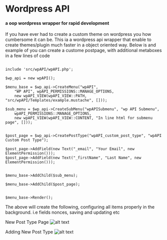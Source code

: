 # Wordpress API
#### a oop wordpress wrapper for rapid development

If you have ever had to create a custom theme on wordpress you how cumbersome it can be. This ia a wordpress api
wrapper that enable  to create themes/plugin much faster in a object oriented way. Below is and example of you can
create a custome postpage, with additional metaboxes in a few lines of code

```<?php

include 'src/wpAPI/wpAPI.php';

$wp_api = new wpAPI();

$menu_base = $wp_api->CreateMenu("wpAPI",
    "WP API", wpAPI_PERMISSIONS::MANAGE_OPTIONS,
    new wpAPI_VIEW(wpAPI_VIEW::PATH, "src/wpAPI/Templates/example.mustache", []));

$sub_menu = $wp_api->CreateSubMenu("wpAPISubmenu", "wp API Submenu",
    wpAPI_PERMISSIONS::MANAGE_OPTIONS,
    new wpAPI_VIEW(wpAPI_VIEW::CONTENT, "In line html for submenu page", []));


$post_page = $wp_api->CreatePostType("wpAPI_custom_post_type", "wpAPI Custom Post Type");

$post_page->AddField(new Text("_email", "Your Email", new ElementPermission()));
$post_page->AddField(new Text("_firstName", "Last Name", new ElementPermission()));


$menu_base->AddChild($sub_menu);

$menu_base->AddChild($post_page);


$menu_base->Render();
```

The above will create the following, configuring all items properly in the background. i.e fields nonces, saving and updating etc

New Post Type Page
![alt text](https://github.com/walisc/wpAPI/blob/master/Docs/images/wpAPI_view.jpg "New Post Type Page")

Adding New Post Type
![alt text](https://github.com/walisc/wpAPI/blob/master/Docs/images/wpAPI_addnew.jpg "Add New Post Type")
